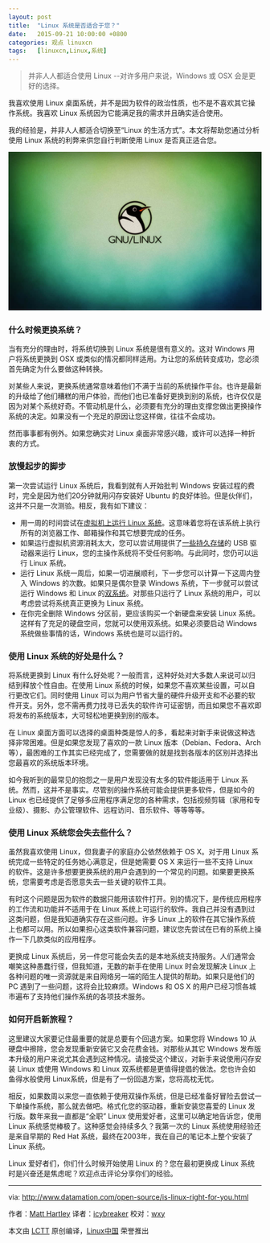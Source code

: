 ```yaml
---
layout: post
title:	"Linux 系统是否适合于您？"
date:	2015-09-21 10:00:00 +0800 
categories:	观点 linuxcn 
tags:	[linuxcn,Linux,系统]
---
```




> 
> 并非人人都适合使用 Linux --对许多用户来说，Windows 或 OSX 会是更好的选择。
> 
> 
> 


我喜欢使用 Linux 桌面系统，并不是因为软件的政治性质，也不是不喜欢其它操作系统。我喜欢 Linux 系统因为它能满足我的需求并且确实适合使用。


我的经验是，并非人人都适合切换至“Linux 的生活方式”。本文将帮助您通过分析使用 Linux 系统的利弊来供您自行判断使用 Linux 是否真正适合您。


![](/Asserts/Images/album/201509/21/003829azt71weew3te3o7m.jpg)


### 什么时候更换系统？


当有充分的理由时，将系统切换到 Linux 系统是很有意义的。这对 Windows 用户将系统更换到 OSX 或类似的情况都同样适用。为让您的系统转变成功，您必须首先确定为什么要做这种转换。


对某些人来说，更换系统通常意味着他们不满于当前的系统操作平台。也许是最新的升级给了他们糟糕的用户体验，而他们也已准备好更换到别的系统，也许仅仅是因为对某个系统好奇。不管动机是什么，必须要有充分的理由支撑您做出更换操作系统的决定。如果没有一个充足的原因让您这样做，往往不会成功。


然而事事都有例外。如果您确实对 Linux 桌面非常感兴趣，或许可以选择一种折衷的方式。


### 放慢起步的脚步


第一次尝试运行 Linux 系统后，我看到就有人开始批判 Windows 安装过程的费时，完全是因为他们20分钟就用闪存安装好 Ubuntu 的良好体验。但是伙伴们，这并不只是一次测验。相反，我有如下建议：


* 用一周的时间尝试在[虚拟机上运行 Linux 系统](http://www.psychocats.net/ubuntu/virtualbox)。这意味着您将在该系统上执行所有的浏览器工作、邮箱操作和其它想要完成的任务。
* 如果运行虚拟机资源消耗太大，您可以尝试用提供了[一些持久存储](http://www.howtogeek.com/howto/14912/create-a-persistent-bootable-ubuntu-usb-flash-drive/)的 USB 驱动器来运行 Linux，您的主操作系统将不受任何影响。与此同时，您仍可以运行 Linux 系统。
* 运行 Linux 系统一周后，如果一切进展顺利，下一步您可以计算一下这周内登入 Windows 的次数。如果只是偶尔登录 Windows 系统，下一步就可以尝试运行 Windows 和 Linux 的[双系统](http://www.linuxandubuntu.com/home/dual-boot-ubuntu-15-04-14-10-and-windows-10-8-1-8-step-by-step-tutorial-with-screenshots)。对那些只运行了 Linux 系统的用户，可以考虑尝试将系统真正更换为 Linux 系统。
* 在你完全删除 Windows 分区前，更应该购买一个新硬盘来安装 Linux 系统。这样有了充足的硬盘空间，您就可以使用双系统。如果必须要启动 Windows 系统做些事情的话，Windows 系统也是可以运行的。


### 使用 Linux 系统的好处是什么？


将系统更换到 Linux 有什么好处呢？一般而言，这种好处对大多数人来说可以归结到释放个性自由。在使用 Linux 系统的时候，如果您不喜欢某些设置，可以自行更改它们。同时使用 Linux 可以为用户节省大量的硬件升级开支和不必要的软件开支。另外，您不需再费力找寻已丢失的软件许可证密钥，而且如果您不喜欢即将发布的系统版本，大可轻松地更换到别的版本。


在 Linux 桌面方面可以选择的桌面种类是惊人的多，看起来对新手来说做这种选择非常困难。但是如果您发现了喜欢的一款 Linux 版本（Debian、Fedora、Arch等），最困难的工作其实已经完成了，您需要做的就是找到各版本的区别并选择出您最喜欢的系统版本环境。


如今我听到的最常见的抱怨之一是用户发现没有太多的软件能适用于 Linux 系统。然而，这并不是事实。尽管别的操作系统可能会提供更多软件，但是如今的 Linux 也已经提供了足够多应用程序满足您的各种需求，包括视频剪辑（家用和专业级）、摄影、办公管理软件、远程访问、音乐软件、等等等等。


### 使用 Linux 系统您会失去些什么？


虽然我喜欢使用 Linux，但我妻子的家庭办公依然依赖于 OS X。对于用 Linux 系统完成一些特定的任务她心满意足，但是她需要 OS X 来运行一些不支持 Linux 的软件。这是许多想要更换系统的用户会遇到的一个常见的问题。如果要更换系统，您需要考虑是否愿意失去一些关键的软件工具。


有时这个问题是因为软件的数据只能用该软件打开。别的情况下，是传统应用程序的工作流和功能并不适用于在 Linux 系统上可运行的软件。我自己并没有遇到过这类问题，但是我知道确实存在这些问题。许多 Linux 上的软件在其它操作系统上也都可以用。所以如果担心这类软件兼容问题，建议您先尝试在已有的系统上操作一下几款类似的应用程序。


更换成 Linux 系统后，另一件您可能会失去的是本地系统支持服务。人们通常会嘲笑这种愚蠢行径，但我知道，无数的新手在使用 Linux 时会发现解决 Linux 上各种问题的唯一资源就是来自网络另一端的陌生人提供的帮助。如果只是他们的 PC 遇到了一些问题，这将会比较麻烦。Windows 和 OS X 的用户已经习惯各城市遍布了支持他们操作系统的各项技术服务。


### 如何开启新旅程？


这里建议大家要记住最重要的就是总要有个回退方案。如果您将 Windows 10 从硬盘中擦除，您会发现重新安装它又会花费金钱。对那些从其它 Windows 发布版本升级的用户来说尤其会遇到这种情况。请接受这个建议，对新手来说使用闪存安装 Linux 或使用 Windows 和 Linux 双系统都是更值得提倡的做法。您也许会如鱼得水般使用 Linux系统，但是有了一份回退方案，您将高枕无忧。


相反，如果数周以来您一直依赖于使用双操作系统，但是已经准备好冒险去尝试一下单操作系统，那么就去做吧。格式化您的驱动器，重新安装您喜爱的 Linux 发行版。数年来我一直都是“全职” Linux 使用爱好者，这里可以确定地告诉您，使用 Linux 系统感觉棒极了。这种感觉会持续多久？我第一次的 Linux 系统使用经验还是来自早期的 Red Hat 系统，最终在2003年，我在自己的笔记本上整个安装了 Linux 系统。


Linux 爱好者们，你们什么时候开始使用 Linux 的？您在最初更换成 Linux 系统时是兴奋还是焦虑呢？欢迎点击评论分享你们的经验。




---


via: <http://www.datamation.com/open-source/is-linux-right-for-you.html>


作者：[Matt Hartley](http://www.datamation.com/author/Matt-Hartley-3080.html) 译者：[icybreaker](https://github.com/icybreaker) 校对：[wxy](https://github.com/wxy)


本文由 [LCTT](https://github.com/LCTT/TranslateProject) 原创编译，[Linux中国](https://linux.cn/) 荣誉推出
